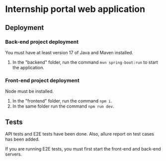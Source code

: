 # Internship portal web application

## Deployment
### Back-end project deployment
You must have at least version 17 of Java and Maven installed.
1. In the "backend" folder, run the command `mvn spring-boot:run` to start the application.

### Front-end project deployment
Node must be installed.
1. In the "frontend" folder, run the command `npm i`.
2. In the same folder run the command `npm run dev`.

## Tests
API tests and E2E tests have been done. Also, allure report on test cases has been added.

If you are running E2E tests, you must first start the front-end and back-end servers.
